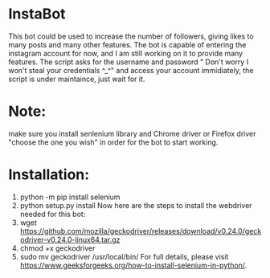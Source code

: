 # InstaBot
This bot could be used to increase the number of followers, giving likes to many posts and many other features. The bot is capable of entering the instagram account for now, and I am still working on it to provide many features. The script asks for the username and password " Don't worry I won't steal your credentials ^_^" and access your account immidiately, the script is under maintaince, just wait for it. 

# Note:
make sure you install senlenium library and Chrome driver or Firefox driver "choose the one you wish" in order for the bot to start working.

# Installation:
1) python -m pip install selenium
2) python setup.py install
Now here are the steps to install the webdriver needed for this bot:
1) wget https://github.com/mozilla/geckodriver/releases/download/v0.24.0/geckodriver-v0.24.0-linux64.tar.gz
2) chmod +x geckodriver
3) sudo mv geckodriver /usr/local/bin/
For full details, please visit https://www.geeksforgeeks.org/how-to-install-selenium-in-python/. 
